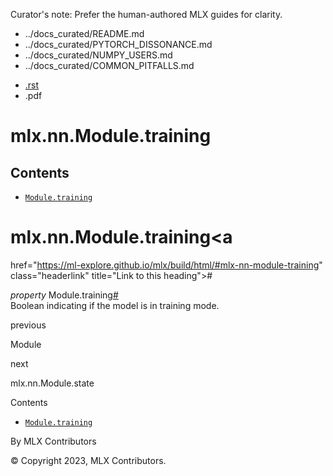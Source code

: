 Curator's note: Prefer the human-authored MLX guides for clarity.
- ../docs_curated/README.md
- ../docs_curated/PYTORCH_DISSONANCE.md
- ../docs_curated/NUMPY_USERS.md
- ../docs_curated/COMMON_PITFALLS.md


<div id="main-content" class="bd-main" role="main">

<div class="sbt-scroll-pixel-helper">

</div>

<div class="bd-content">

<div class="bd-article-container">

<div class="bd-header-article d-print-none">

<div class="header-article-items header-article__inner">

<div class="header-article-items__start">

<div class="header-article-item">

<span class="fa-solid fa-bars"></span>

</div>

</div>

<div class="header-article-items__end">

<div class="header-article-item">

<div class="article-header-buttons">

<a href="https://github.com/ml-explore/mlx"
class="btn btn-sm btn-source-repository-button"
data-bs-placement="bottom" data-bs-toggle="tooltip" target="_blank"
title="Source repository"><span class="btn__icon-container"> <em></em>
</span></a>

<div class="dropdown dropdown-download-buttons">

- <a
  href="https://ml-explore.github.io/mlx/build/html/_sources/python/nn/_autosummary/mlx.nn.Module.training.rst"
  class="btn btn-sm btn-download-source-button dropdown-item"
  data-bs-placement="left" data-bs-toggle="tooltip" target="_blank"
  title="Download source file"><span class="btn__icon-container">
  <em></em> </span> <span class="btn__text-container">.rst</span></a>
- <span class="btn__icon-container"> </span>
  <span class="btn__text-container">.pdf</span>

</div>

<span class="btn__icon-container"> </span>

<span class="fa-solid fa-list"></span>

</div>

</div>

</div>

</div>

</div>

<div id="jb-print-docs-body" class="onlyprint">

# mlx.nn.Module.training

<div id="print-main-content">

<div id="jb-print-toc">

<div>

## Contents

</div>

- <a
  href="https://ml-explore.github.io/mlx/build/html/#mlx.nn.Module.training"
  class="reference internal nav-link"><span class="pre"><code
  class="docutils literal notranslate">Module.training</code></span></a>

</div>

</div>

</div>

<div id="searchbox">

</div>

<div id="mlx-nn-module-training" class="section">

# mlx.nn.Module.training<a
href="https://ml-explore.github.io/mlx/build/html/#mlx-nn-module-training"
class="headerlink" title="Link to this heading">#</a>

*<span class="pre">property</span><span class="w"> </span>*<span class="sig-prename descclassname"><span class="pre">Module.</span></span><span class="sig-name descname"><span class="pre">training</span></span><a
href="https://ml-explore.github.io/mlx/build/html/#mlx.nn.Module.training"
class="headerlink" title="Link to this definition">#</a>  
Boolean indicating if the model is in training mode.

</div>

<div class="prev-next-area">

<a
href="https://ml-explore.github.io/mlx/build/html/python/nn/module.html"
class="left-prev" title="previous page"><em></em></a>

<div class="prev-next-info">

previous

Module

</div>

<a
href="https://ml-explore.github.io/mlx/build/html/python/nn/_autosummary/mlx.nn.Module.state.html"
class="right-next" title="next page"></a>

<div class="prev-next-info">

next

mlx.nn.Module.state

</div>

</div>

</div>

<div class="bd-sidebar-secondary bd-toc">

<div class="sidebar-secondary-items sidebar-secondary__inner">

<div class="sidebar-secondary-item">

<div class="page-toc tocsection onthispage">

Contents

</div>

- <a
  href="https://ml-explore.github.io/mlx/build/html/#mlx.nn.Module.training"
  class="reference internal nav-link"><span class="pre"><code
  class="docutils literal notranslate">Module.training</code></span></a>

</div>

</div>

</div>

</div>

<div class="bd-footer-content__inner container">

<div class="footer-item">

By MLX Contributors

</div>

<div class="footer-item">

© Copyright 2023, MLX Contributors.  

</div>

<div class="footer-item">

</div>

<div class="footer-item">

</div>

</div>

</div>

